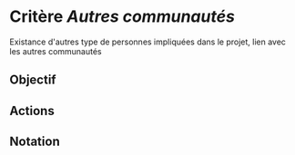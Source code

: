 # Critère *Autres communautés*
Existance d'autres type de personnes impliquées dans le projet, lien avec les autres communautés

## Objectif


## Actions


## Notation